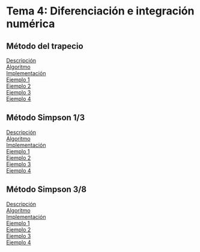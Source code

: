 <h1>Tema 4: Diferenciación e integración numérica</h1>

<h2>Método del trapecio</h2>
<a href="Metodo_trapecio/Descripcion.md">Descripción</a></br>
<a href="Metodo_trapecio/Algoritmo.md">Algoritmo</a></br>
<a href="Metodo_trapecio/Implementacion/Implementacion.md">Implementación</a></br>
<a href="Metodo_trapecio/Ejemplos/Ejemplo01.md">Ejemplo 1</a></br>
<a href="Metodo_trapecio/Ejemplos/Ejemplo02.md">Ejemplo 2</a></br>
<a href="Metodo_trapecio/Ejemplos/Ejemplo03.md">Ejemplo 3</a></br>
<a href="Metodo_trapecio/Ejemplos/Ejemplo04.md">Ejemplo 4</a></br>

<h2>Método Simpson 1/3</h2>
<a href="Metodo_Simpson1-3/Descripcion.md">Descripción</a></br>
<a href="Metodo_Simpson1-3/Algoritmo.md">Algoritmo</a></br>
<a href="Metodo_Simpson1-3/Implementacion/Implementacion.md">Implementación</a></br>
<a href="Metodo_Simpson1-3/Ejemplos/Ejemplo01.md">Ejemplo 1</a></br>
<a href="Metodo_Simpson1-3/Ejemplos/Ejemplo02.md">Ejemplo 2</a></br>
<a href="Metodo_Simpson1-3/Ejemplos/Ejemplo03.md">Ejemplo 3</a></br>
<a href="Metodo_Simpson1-3/Ejemplos/Ejemplo04.md">Ejemplo 4</a></br>

<h2>Método Simpson 3/8</h2>
<a href="Metodo_Simpson3-8/Descripcion.md">Descripción</a></br>
<a href="Metodo_Simpson3-8/Algoritmo.md">Algoritmo</a></br>
<a href="Metodo_Simpson3-8/Implementacion/Implementacion.md">Implementación</a></br>
<a href="">Ejemplo 1</a></br>
<a href="">Ejemplo 2</a></br>
<a href="">Ejemplo 3</a></br>
<a href="">Ejemplo 4</a></br>



